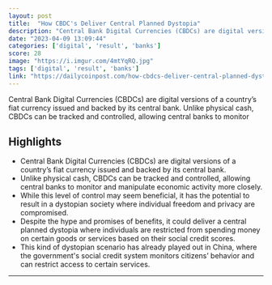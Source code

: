 ```yaml
---
layout: post
title:  "How CBDC's Deliver Central Planned Dystopia"
description: "Central Bank Digital Currencies (CBDCs) are digital versions of a country’s fiat currency issued and backed by its central bank. Unlike physical cash, CBDCs can be tracked and controlled, allowing central banks to monitor"
date: "2023-04-09 13:09:44"
categories: ['digital', 'result', 'banks']
score: 28
image: "https://i.imgur.com/4mtYqRQ.jpg"
tags: ['digital', 'result', 'banks']
link: "https://dailycoinpost.com/how-cbdcs-deliver-central-planned-dystopia/"
---
```


Central Bank Digital Currencies (CBDCs) are digital versions of a country’s fiat currency issued and backed by its central bank. Unlike physical cash, CBDCs can be tracked and controlled, allowing central banks to monitor

## Highlights

- Central Bank Digital Currencies (CBDCs) are digital versions of a country’s fiat currency issued and backed by its central bank.
- Unlike physical cash, CBDCs can be tracked and controlled, allowing central banks to monitor and manipulate economic activity more closely.
- While this level of control may seem beneficial, it has the potential to result in a dystopian society where individual freedom and privacy are compromised.
- Despite the hype and promises of benefits, it could deliver a central planned dystopia where individuals are restricted from spending money on certain goods or services based on their social credit scores.
- This kind of dystopian scenario has already played out in China, where the government's social credit system monitors citizens’ behavior and can restrict access to certain services.

---
